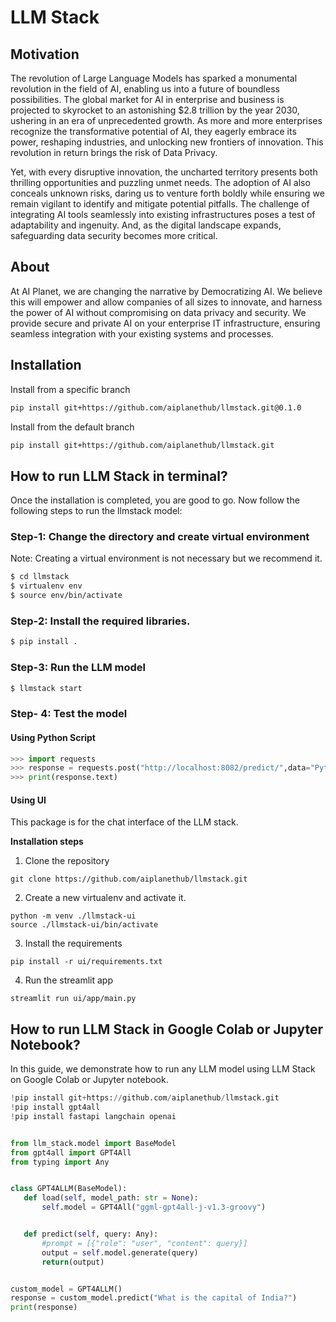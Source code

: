 # LLM Stack

## Motivation

The revolution of Large Language Models has sparked a monumental revolution in the field of AI,  enabling us into a future of boundless possibilities. The global market for AI in enterprise and business is projected to skyrocket to an astonishing $2.8 trillion by the year 2030, ushering in an era of unprecedented growth. As more and more enterprises recognize the transformative potential of AI, they eagerly embrace its power, reshaping industries, and unlocking new frontiers of innovation. This revolution in return brings the risk of Data Privacy. 

Yet, with every disruptive innovation, the uncharted territory presents both thrilling opportunities and puzzling unmet needs. The adoption of AI also conceals unknown risks, daring us to venture forth boldly while ensuring we remain vigilant to identify and mitigate potential pitfalls. The challenge of integrating AI tools seamlessly into existing infrastructures poses a test of adaptability and ingenuity. And, as the digital landscape expands, safeguarding data security becomes more critical. 

## About

At AI Planet, we are changing the narrative by Democratizing AI. We believe this will empower and allow companies of all sizes to innovate, and harness the power of AI without compromising on data privacy and security. We provide secure and private AI on your enterprise IT infrastructure, ensuring seamless integration with your existing systems and processes.

## Installation

Install from a specific branch

```bash
pip install git+https://github.com/aiplanethub/llmstack.git@0.1.0
```

Install from the default branch

```bash
pip install git+https://github.com/aiplanethub/llmstack.git 
```
## How to run LLM Stack in terminal?

Once the installation is completed, you are good to go. Now follow the following steps to run the llmstack model:

### Step-1: Change the directory and create virtual environment

Note: Creating a virtual environment is not necessary but we recommend it. 

```bash
$ cd llmstack
$ virtualenv env
$ source env/bin/activate
```

### Step-2: Install the required libraries. 

```bash
$ pip install .
```

### Step-3: Run the LLM model

```bash
$ llmstack start
```

### Step- 4: Test the model

#### Using Python Script

```python
>>> import requests
>>> response = requests.post("http://localhost:8082/predict/",data="Python program to add two numbers.")
>>> print(response.text)
```
#### Using UI

This package is for the chat interface of the LLM stack. 

**Installation steps**

1. Clone the repository

```
git clone https://github.com/aiplanethub/llmstack.git
```

2. Create a new virtualenv and activate it.
```
python -m venv ./llmstack-ui
source ./llmstack-ui/bin/activate
```

3. Install the requirements 
```
pip install -r ui/requirements.txt
```

4. Run the streamlit app
```
streamlit run ui/app/main.py
```
## How to run LLM Stack in Google Colab or Jupyter Notebook?

In this guide, we demonstrate how to run any LLM model using LLM Stack on Google Colab or Jupyter notebook. 

```py
!pip install git+https://github.com/aiplanethub/llmstack.git
!pip install gpt4all
!pip install fastapi langchain openai


from llm_stack.model import BaseModel
from gpt4all import GPT4All
from typing import Any


class GPT4ALLM(BaseModel):
   def load(self, model_path: str = None):
       self.model = GPT4All("ggml-gpt4all-j-v1.3-groovy")


   def predict(self, query: Any):
       #prompt = [{"role": "user", "content": query}]
       output = self.model.generate(query)
       return(output)


custom_model = GPT4ALLM()
response = custom_model.predict("What is the capital of India?")
print(response)
```
